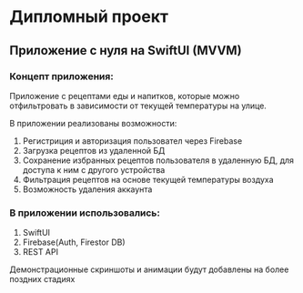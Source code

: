 # Дипломный проект

## Приложение с нуля на SwiftUI (MVVM)

### Концепт приложения: 

Приложение с рецептами еды и напитков, которые можно отфильтровать в зависимости от текущей температуры на улице.

В приложении реализованы возможности:
 1. Регистриция и авторизация пользовател через Firebase
 2. Загрузка рецептов из удаленной БД
 3. Сохранение избранных рецептов пользователя в удаленную БД, для доступа к ним с другого устройства 
 4. Фильтрация рецептов на основе текущей температуры воздуха
 5. Возможность удаления аккаунта

###  В приложении использовались:
1. SwiftUI
2. Firebase(Auth, Firestor DB)
3. REST API

Демонстрационные скриншоты и анимации будут добавлены на более поздних стадиях
